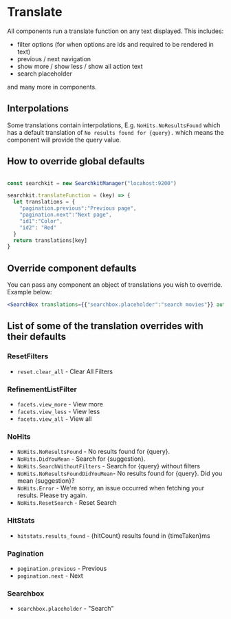 # Translate

All components run a translate function on any text displayed. This includes:

- filter options (for when options are ids and required to be rendered in text)
- previous / next navigation
- show more / show less / show all action text
- search placeholder

and many more in components.

## Interpolations
Some translations contain interpolations, E.g. `NoHits.NoResultsFound` which has a default translation of `No results found for {query}.` which means the component will provide the query value.

## How to override global defaults
```js

const searchkit = new SearchkitManager("locahost:9200")

searchkit.translateFunction = (key) => {
  let translations = {
    "pagination.previous":"Previous page",
    "pagination.next":"Next page",
    "id1":"Color",
    "id2": "Red"
  }
  return translations[key]
}
```

## Override component defaults

You can pass any component an object of translations you wish to override. Example below:

```jsx
<SearchBox translations={{"searchbox.placeholder":"search movies"}} autofocus={true} searchOnChange={true} queryFields={["actors^1","type^2","languages","title^5", "genres^2"]}/>
```

## List of some of the translation overrides with their defaults

### ResetFilters
- `reset.clear_all` - Clear All Filters

### RefinementListFilter
- `facets.view_more` - View more
- `facets.view_less` - View less
- `facets.view_all` - View all

### NoHits
- `NoHits.NoResultsFound` - No results found for {query}.
- `NoHits.DidYouMean` - Search for {suggestion}.
- `NoHits.SearchWithoutFilters` - Search for {query} without filters
- `NoHits.NoResultsFoundDidYouMean`- No results found for {query}. Did you mean {suggestion}?
- `NoHits.Error` - We're sorry, an issue occurred when fetching your results. Please try again.
- `NoHits.ResetSearch` - Reset Search

### HitStats
- `hitstats.results_found` - {hitCount} results found in {timeTaken}ms

### Pagination
- `pagination.previous` - Previous
- `pagination.next` - Next

### Searchbox
- `searchbox.placeholder` - "Search"
